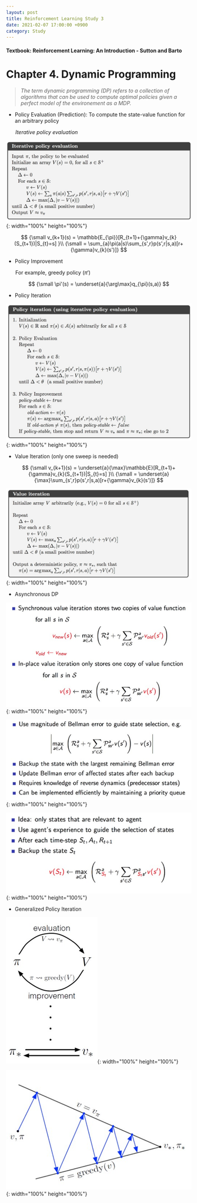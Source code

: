 ```yaml
---
layout: post
title: Reinforcement Learning Study 3
date: 2021-02-07 17:00:00 +0900
category: Study 
---
```

#### Textbook: Reinforcement Learning: An Introduction - Sutton and Barto

# Chapter 4. Dynamic Programming
> _The term dynamic programming (DP) refers to a collection of algorithms that can be used to compute optimal policies given a perfect model of the environement as a MDP._

+ Policy Evaluation (Prediction): To compute the state-value function for an arbitrary policy

&ensp;&ensp;&ensp; _Iterative policy evaluation_

![](/Figs/RL_Sutton/Ch4/policyEval.jpg){: width="100%" height="100%"}

$$
{\small v_{k+1}(s) = \mathbb{E_{\pi}}[R_{t+1}+{\gamma}v_{k}(S_{t+1})|S_{t}=s] }\\
{\small = \sum_{a}\pi(a|s)\sum_{s',r}p(s',r|s,a)[r+{\gamma}v_{k}(s')]}
$$

+ Policy Improvement

&ensp;&ensp;&ensp; For example, greedy policy ($\pi'$)

$$
{\small \pi'(s) = \underset{a}{\arg\max}q_{\pi}(s,a)}
$$

+ Policy Iteration

![](/Figs/RL_Sutton/Ch4/policyIter.jpg){: width="100%" height="100%"}

+ Value Iteration (only one sweep is needed)

$$
{\small v_{k+1}(s) = \underset{a}{\max}\mathbb{E}[R_{t+1}+{\gamma}v_{k}(S_{t+1})|S_{t}=s] }\\
{\small = \underset{a}{\max}\sum_{s',r}p(s',r|s,a)[r+{\gamma}v_{k}(s')]}
$$

![](/Figs/RL_Sutton/Ch4/valueIter.jpg){: width="100%" height="100%"}

+ Asynchronous DP

![](/Figs/RL_Sutton/Ch4/inplaceDP.jpg){: width="100%" height="100%"}

![](/Figs/RL_Sutton/Ch4/prioritizedDP.jpg){: width="100%" height="100%"}

![](/Figs/RL_Sutton/Ch4/RTDP.jpg){: width="100%" height="100%"}

+ Generalized Policy Iteration

![](/Figs/RL_Sutton/Ch4/GPI1.jpg){: width="100%" height="100%"}

![](/Figs/RL_Sutton/Ch4/GPI2.jpg){: width="100%" height="100%"}